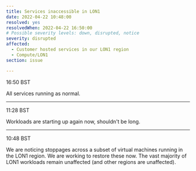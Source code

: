 ```yaml
---
title: Services inaccessible in LON1
date: 2022-04-22 10:48:00
resolved: yes
resolvedWhen: 2022-04-22 16:50:00
# Possible severity levels: down, disrupted, notice
severity: disrupted
affected:
  - Customer hosted services in our LON1 region
  - Compute/LON1
section: issue

---
```


16:50 BST

All services running as normal.

---

11:28 BST

Workloads are starting up again now, shouldn't be long.

---

10:48 BST

We are noticing stoppages across a subset of virtual machines running in the LON1 region. We are working to restore these now. The vast majority of LON1 workloads remain unaffected (and other regions are unaffected).
